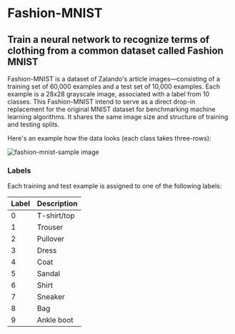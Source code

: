 # Fashion-MNIST
## Train a neural network to recognize terms of clothing from a common dataset called Fashion MNIST

Fashion-MNIST is a dataset of Zalando's article images—consisting of a training set of 60,000 examples and a test set of 10,000 examples. Each example is a 28x28 grayscale image, associated with a label from 10 classes. This Fashion-MNIST intend to serve as a direct drop-in replacement for the original MNIST dataset for benchmarking machine learning algorithms. It shares the same image size and structure of training and testing splits.

Here's an example how the data looks (each class takes three-rows):

![fashion-mnist-sample image](https://user-images.githubusercontent.com/26498056/107705969-2c891980-6cf2-11eb-8358-8827d15ae5dc.png)

### Labels
Each training and test example is assigned to one of the following labels:

| Label         | Description   |
| ------------- | ------------- |
| 0             | T-shirt/top   |
| 1     | Trouser    |
| 2 | Pullover      |
| 3             | Dress   |
| 4            | Coat   |
| 5            | Sandal   |
| 6             | Shirt   |
| 7             | Sneaker   |
| 8             | Bag   |
| 9             | Ankle boot   |
